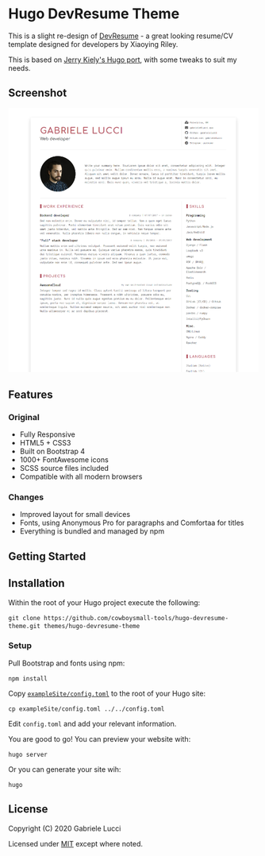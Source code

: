 # Hugo DevResume Theme

This is a slight re-design of [DevResume](//github.com/xriley/DevResume-Theme) - a great looking resume/CV template 
designed for developers by Xiaoying Riley. 

This is based on [Jerry Kiely's Hugo port](//github.com/cowboysmall-tools/hugo-devresume-theme), 
with some tweaks to suit my needs.


## Screenshot

![DevResume screenshot](images/screenshot.png)


## Features

### Original

- Fully Responsive
- HTML5 + CSS3
- Built on Bootstrap 4
- 1000+ FontAwesome icons
- SCSS source files included
- Compatible with all modern browsers

### Changes

- Improved layout for small devices
- Fonts, using Anonymous Pro for paragraphs and Comfortaa for titles
- Everything is bundled and managed by npm

## Getting Started


## Installation

Within the root of your Hugo project execute the following:

    git clone https://github.com/cowboysmall-tools/hugo-devresume-theme.git themes/hugo-devresume-theme


### Setup

Pull Bootstrap and fonts using npm:

    npm install


Copy [`exampleSite/config.toml`]() to the root of your Hugo site:

    cp exampleSite/config.toml ../../config.toml 

Edit `config.toml` and add your relevant information.

You are good to go! You can preview your website with: 

    hugo server
    
Or you can generate your site wih:

    hugo


## License

Copyright (C) 2020 Gabriele Lucci

Licensed under [MIT](LICENSE) except where noted.
